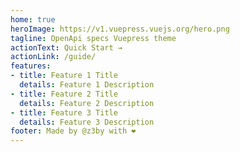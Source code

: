 ```yaml
---
home: true
heroImage: https://v1.vuepress.vuejs.org/hero.png
tagline: OpenApi specs Vuepress theme
actionText: Quick Start →
actionLink: /guide/
features:
- title: Feature 1 Title
  details: Feature 1 Description
- title: Feature 2 Title
  details: Feature 2 Description
- title: Feature 3 Title
  details: Feature 3 Description
footer: Made by @z3by with ❤️
---
```

